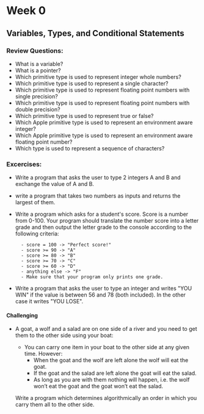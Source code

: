 # Week 0
## Variables, Types, and Conditional Statements 
### Review Questions:  

- What is a variable?  
- What is a pointer?  
- Which primitive type is used to represent integer whole numbers?  
- Which primitive type is used to represent a single character?  
- Which primitive type is used to represent floating point numbers with single precision?  
- Which primitive type is used to represent floating point numbers with double precision?  
- Which primitive type is used to represent true or false?  
- Which Apple primitive type is used to represent an environment aware integer?  
- Which Apple primitive type is used to represent an environment aware floating point number?  
- Which type is used to represent a sequence of characters?  

### Excercises:

- Write a program that asks the user to type 2 integers A and B and exchange the value of A and B.  

- write a program that takes two numbers as inputs and returns the largest of them.  

- Write a program which asks for a student's score. Score is a number from 0-100. Your program should translate the number     score into a letter grade and then output the letter grade to the console according to the following criteria:  

        - score = 100 -> "Perfect score!"
        - score >= 90 -> "A"  
        - score >= 80 -> "B"  
        - score >= 70 -> "C"  
        - score >= 60 -> "D"  
        - anything else -> "F"
        - Make sure that your program only prints one grade.
    
- Write a program that asks the user to type an integer and writes "YOU WIN" if the value is between 56 and 78 (both           included). In the other case it writes "YOU LOSE".  


#### Challenging
- A goat, a wolf and a salad are on one side of a river and you need to get them to the other side using your boat:
    - You can carry one item in your boat to the other side at any given time. However:
        - When the goat and the wolf are left alone the wolf will eat the goat. 
        - If the goat and the salad are left alone the goat will eat the salad.
        - As long as you are with them nothing will happen, i.e. the wolf won’t eat the goat and the goat won’t eat the                salad. 
        
  Write a program which determines algorithmically an order in which you carry them all to the other side.  


    

